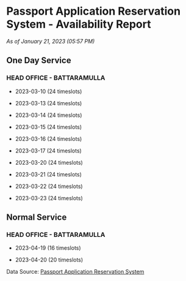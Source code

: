 # Passport Application Reservation System - Availability Report

*As of January 21, 2023 (05:57 PM)*

## One Day Service

### HEAD OFFICE - BATTARAMULLA

* 2023-03-10 (24 timeslots)

* 2023-03-13 (24 timeslots)

* 2023-03-14 (24 timeslots)

* 2023-03-15 (24 timeslots)

* 2023-03-16 (24 timeslots)

* 2023-03-17 (24 timeslots)

* 2023-03-20 (24 timeslots)

* 2023-03-21 (24 timeslots)

* 2023-03-22 (24 timeslots)

* 2023-03-23 (24 timeslots)

## Normal Service

### HEAD OFFICE - BATTARAMULLA

* 2023-04-19 (16 timeslots)

* 2023-04-20 (20 timeslots)

Data Source: [Passport Application Reservation System](https://eservices.immigration.gov.lk:8443/appointment/pages/reservationApplication.xhtml)